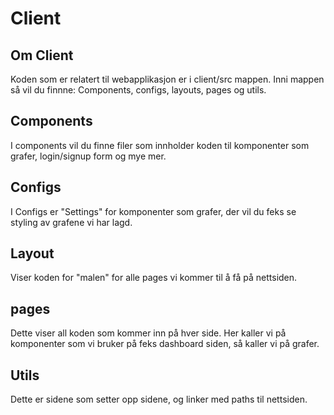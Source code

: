 # Client
<h2>Om Client</h2>
Koden som er relatert til webapplikasjon er i client/src mappen. Inni mappen så vil du finnne: Components, configs, layouts, pages og utils. 
<h2>Components</h2>
I components vil du finne filer som innholder koden til komponenter som grafer, login/signup form og mye mer.
<h2>Configs</h2>
I Configs er "Settings" for komponenter som grafer, der vil du feks se styling av grafene vi har lagd.
<h2>Layout</h2>
Viser koden for "malen" for alle pages vi kommer til å få på nettsiden.
<h2>pages</h2>
Dette viser all koden som kommer inn på hver side. Her kaller vi på komponenter som vi bruker på feks dashboard siden, så kaller vi på grafer.
<h2>Utils</h2>
Dette er sidene som setter opp sidene, og linker med paths til nettsiden.


